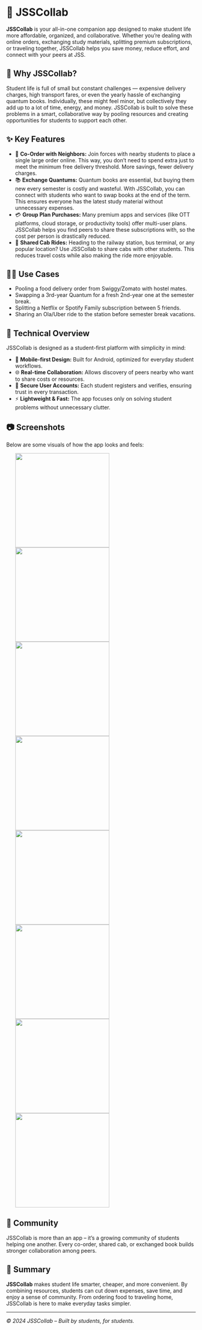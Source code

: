 <!DOCTYPE html>
<html lang="en">
<head>
</head>
<body>

  <h1>📱 JSSCollab</h1>
  <p>
    <strong>JSSCollab</strong> is your all-in-one companion app designed to make student life more affordable, 
    organized, and collaborative. Whether you’re dealing with online orders, exchanging study materials, 
    splitting premium subscriptions, or traveling together, JSSCollab helps you save money, reduce effort, 
    and connect with your peers at JSS.
  </p>

  <h2>🚀 Why JSSCollab?</h2>
  <p>
    Student life is full of small but constant challenges — expensive delivery charges, high transport fares, 
    or even the yearly hassle of exchanging quantum books. Individually, these might feel minor, but collectively 
    they add up to a lot of time, energy, and money. JSSCollab is built to solve these problems in a smart, 
    collaborative way by pooling resources and creating opportunities for students to support each other.
  </p>

  <h2>✨ Key Features</h2>
  <ul>
    <li>🛒 <strong>Co-Order with Neighbors:</strong> 
      Join forces with nearby students to place a single large order online. 
      This way, you don’t need to spend extra just to meet the minimum free delivery threshold. 
      More savings, fewer delivery charges.</li>

   <li>📚 <strong>Exchange Quantums:</strong> 
      Quantum books are essential, but buying them new every semester is costly and wasteful. 
      With JSSCollab, you can connect with students who want to swap books at the end of the term. 
      This ensures everyone has the latest study material without unnecessary expenses.</li>

  <li>💳 <strong>Group Plan Purchases:</strong> 
      Many premium apps and services (like OTT platforms, cloud storage, or productivity tools) 
      offer multi-user plans. JSSCollab helps you find peers to share these subscriptions with, 
      so the cost per person is drastically reduced.</li>
    <li>🚕 <strong>Shared Cab Rides:</strong> 
      Heading to the railway station, bus terminal, or any popular location? 
      Use JSSCollab to share cabs with other students. This reduces travel costs 
      while also making the ride more enjoyable.</li>
  </ul>

  <h2>🧑‍🎓 Use Cases</h2>
  <ul>
    <li>Pooling a food delivery order from Swiggy/Zomato with hostel mates.</li>
    <li>Swapping a 3rd-year Quantum for a fresh 2nd-year one at the semester break.</li>
    <li>Splitting a Netflix or Spotify Family subscription between 5 friends.</li>
    <li>Sharing an Ola/Uber ride to the station before semester break vacations.</li>
  </ul>

  <h2>🔧 Technical Overview</h2>
  <p>
    JSSCollab is designed as a student-first platform with simplicity in mind:
  </p>
  <ul>
    <li>📱 <strong>Mobile-first Design:</strong> Built for Android, optimized for everyday student workflows.</li>
    <li>🌐 <strong>Real-time Collaboration:</strong> Allows discovery of peers nearby who want to share costs or resources.</li>
    <li>🔐 <strong>Secure User Accounts:</strong> Each student registers and verifies, ensuring trust in every transaction.</li>
    <li>⚡ <strong>Lightweight & Fast:</strong> The app focuses only on solving student problems without unnecessary clutter.</li>
  </ul>

  <h2>📷 Screenshots</h2>
  <p>Below are some visuals of how the app looks and feels:</p>
  <ul>
    <img src = "https://github.com/user-attachments/assets/d6cc0a6f-43b0-4eac-81e6-5a2339947263" width ="250px"/>
    <img src = "https://github.com/user-attachments/assets/d7b04a57-1c06-4eda-b207-0ed723071e25" width ="250px"/>
    <img src = "https://github.com/user-attachments/assets/b1c6cec8-a457-4f64-b637-7d3c28866c4d" width ="250px"/>
    <img src = "https://github.com/user-attachments/assets/512bf8e9-3113-4440-9ee8-5207ec1c448b" width ="250px"/>
    <img src = "https://github.com/user-attachments/assets/3e6d4db1-bc19-4cf2-891e-4c66b1b3cff8" width ="250px"/>
    <img src = "https://github.com/user-attachments/assets/01767671-caa7-4aca-be25-5ece86b04760" width ="250px"/>
    <img src = "https://github.com/user-attachments/assets/1030d3bd-0b49-4650-9682-230bf71b0142" width ="250px"/>
    <img src = "https://github.com/user-attachments/assets/ddec2289-811b-4085-ac5f-72208938e6db" width ="250px"/>

  </ul>

  <h2>🤝 Community</h2>
  <p>
    JSSCollab is more than an app – it’s a growing community of students helping one another. 
    Every co-order, shared cab, or exchanged book builds stronger collaboration among peers.
  </p>

  <h2>📌 Summary</h2>
  <p>
    <strong>JSSCollab</strong> makes student life smarter, cheaper, and more convenient. 
    By combining resources, students can cut down expenses, save time, and enjoy a sense of community. 
    From ordering food to traveling home, JSSCollab is here to make everyday tasks simpler.
  </p>

  <hr>
  <p><em>© 2024 JSSCollab – Built by students, for students.</em></p>

</body>
</html>
